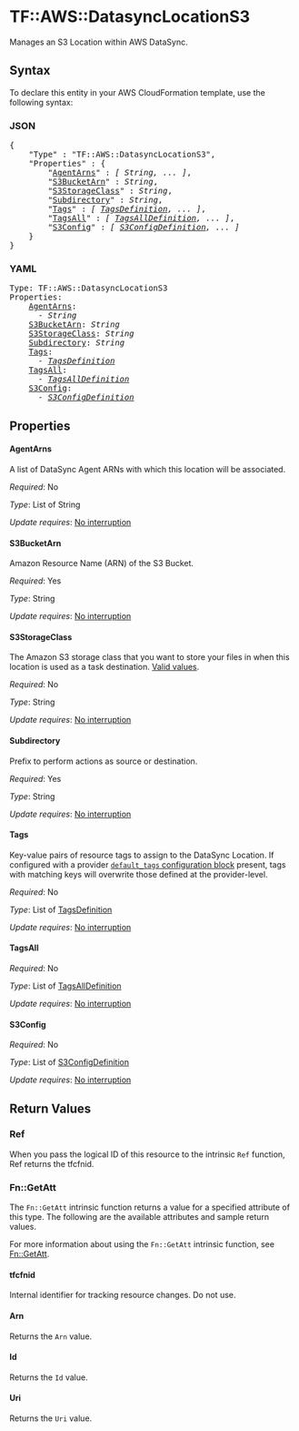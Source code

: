 # TF::AWS::DatasyncLocationS3

Manages an S3 Location within AWS DataSync.

## Syntax

To declare this entity in your AWS CloudFormation template, use the following syntax:

### JSON

<pre>
{
    "Type" : "TF::AWS::DatasyncLocationS3",
    "Properties" : {
        "<a href="#agentarns" title="AgentArns">AgentArns</a>" : <i>[ String, ... ]</i>,
        "<a href="#s3bucketarn" title="S3BucketArn">S3BucketArn</a>" : <i>String</i>,
        "<a href="#s3storageclass" title="S3StorageClass">S3StorageClass</a>" : <i>String</i>,
        "<a href="#subdirectory" title="Subdirectory">Subdirectory</a>" : <i>String</i>,
        "<a href="#tags" title="Tags">Tags</a>" : <i>[ <a href="tagsdefinition.md">TagsDefinition</a>, ... ]</i>,
        "<a href="#tagsall" title="TagsAll">TagsAll</a>" : <i>[ <a href="tagsalldefinition.md">TagsAllDefinition</a>, ... ]</i>,
        "<a href="#s3config" title="S3Config">S3Config</a>" : <i>[ <a href="s3configdefinition.md">S3ConfigDefinition</a>, ... ]</i>
    }
}
</pre>

### YAML

<pre>
Type: TF::AWS::DatasyncLocationS3
Properties:
    <a href="#agentarns" title="AgentArns">AgentArns</a>: <i>
      - String</i>
    <a href="#s3bucketarn" title="S3BucketArn">S3BucketArn</a>: <i>String</i>
    <a href="#s3storageclass" title="S3StorageClass">S3StorageClass</a>: <i>String</i>
    <a href="#subdirectory" title="Subdirectory">Subdirectory</a>: <i>String</i>
    <a href="#tags" title="Tags">Tags</a>: <i>
      - <a href="tagsdefinition.md">TagsDefinition</a></i>
    <a href="#tagsall" title="TagsAll">TagsAll</a>: <i>
      - <a href="tagsalldefinition.md">TagsAllDefinition</a></i>
    <a href="#s3config" title="S3Config">S3Config</a>: <i>
      - <a href="s3configdefinition.md">S3ConfigDefinition</a></i>
</pre>

## Properties

#### AgentArns

A list of DataSync Agent ARNs with which this location will be associated.

_Required_: No

_Type_: List of String

_Update requires_: [No interruption](https://docs.aws.amazon.com/AWSCloudFormation/latest/UserGuide/using-cfn-updating-stacks-update-behaviors.html#update-no-interrupt)

#### S3BucketArn

Amazon Resource Name (ARN) of the S3 Bucket.

_Required_: Yes

_Type_: String

_Update requires_: [No interruption](https://docs.aws.amazon.com/AWSCloudFormation/latest/UserGuide/using-cfn-updating-stacks-update-behaviors.html#update-no-interrupt)

#### S3StorageClass

The Amazon S3 storage class that you want to store your files in when this location is used as a task destination. [Valid values](https://docs.aws.amazon.com/datasync/latest/userguide/create-s3-location.html#using-storage-classes).

_Required_: No

_Type_: String

_Update requires_: [No interruption](https://docs.aws.amazon.com/AWSCloudFormation/latest/UserGuide/using-cfn-updating-stacks-update-behaviors.html#update-no-interrupt)

#### Subdirectory

Prefix to perform actions as source or destination.

_Required_: Yes

_Type_: String

_Update requires_: [No interruption](https://docs.aws.amazon.com/AWSCloudFormation/latest/UserGuide/using-cfn-updating-stacks-update-behaviors.html#update-no-interrupt)

#### Tags

Key-value pairs of resource tags to assign to the DataSync Location. If configured with a provider [`default_tags` configuration block](/docs/providers/aws/index.html#default_tags-configuration-block) present, tags with matching keys will overwrite those defined at the provider-level.

_Required_: No

_Type_: List of <a href="tagsdefinition.md">TagsDefinition</a>

_Update requires_: [No interruption](https://docs.aws.amazon.com/AWSCloudFormation/latest/UserGuide/using-cfn-updating-stacks-update-behaviors.html#update-no-interrupt)

#### TagsAll

_Required_: No

_Type_: List of <a href="tagsalldefinition.md">TagsAllDefinition</a>

_Update requires_: [No interruption](https://docs.aws.amazon.com/AWSCloudFormation/latest/UserGuide/using-cfn-updating-stacks-update-behaviors.html#update-no-interrupt)

#### S3Config

_Required_: No

_Type_: List of <a href="s3configdefinition.md">S3ConfigDefinition</a>

_Update requires_: [No interruption](https://docs.aws.amazon.com/AWSCloudFormation/latest/UserGuide/using-cfn-updating-stacks-update-behaviors.html#update-no-interrupt)

## Return Values

### Ref

When you pass the logical ID of this resource to the intrinsic `Ref` function, Ref returns the tfcfnid.

### Fn::GetAtt

The `Fn::GetAtt` intrinsic function returns a value for a specified attribute of this type. The following are the available attributes and sample return values.

For more information about using the `Fn::GetAtt` intrinsic function, see [Fn::GetAtt](https://docs.aws.amazon.com/AWSCloudFormation/latest/UserGuide/intrinsic-function-reference-getatt.html).

#### tfcfnid

Internal identifier for tracking resource changes. Do not use.

#### Arn

Returns the <code>Arn</code> value.

#### Id

Returns the <code>Id</code> value.

#### Uri

Returns the <code>Uri</code> value.

